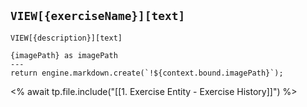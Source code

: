 ## `VIEW[{exerciseName}][text]`
`VIEW[{description}][text]`
```meta-bind-js-view
{imagePath} as imagePath 
---
return engine.markdown.create(`!${context.bound.imagePath}`);
```

<% await tp.file.include("[[1. Exercise Entity - Exercise History]]") %>